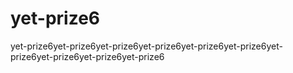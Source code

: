 # yet-prize6
yet-prize6yet-prize6yet-prize6yet-prize6yet-prize6yet-prize6yet-prize6yet-prize6yet-prize6yet-prize6
